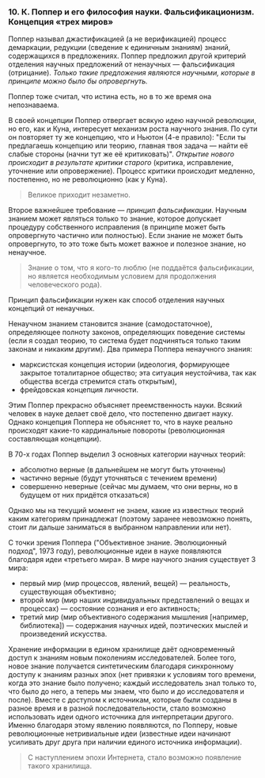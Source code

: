 ### 10. К. Поппер и его философия науки. Фальсификационизм. Концепция «трех миров»

Поппер называл джастификацией (а не верификацией) процесс демаркации, редукции (сведение к единичным знаниям) знаний, содержащихся в предложениях.
Поппер предложил другой критерий отделения научных предложений от ненаучных — фальсификация (отрицание).
_Только такие предложения являются научными, которые в принципе можно было бы опровергнуть._

Поппер тоже считал, что истина есть, но в то же время она непознаваема.



В своей концепции Поппер отвергает всякую идею научной революции, но его, как и Куна, интересует механизм роста научного знания.
По сути он повторяет ту же концепцию, что и Ньютон (4-е правило): "Если ты предлагаешь концепцию или теорию, главная твоя задача — найти её слабые стороны (начни тут же её критиковать)".
_Открытие нового происходит в результате критики старого_ (критика, исправление, уточнение или опровержение).
Процесс критики происходит медленно, постепенно, но не революционно (как у Куна).
> Великое приходит незаметно.

Второе важнейшее требование — _принцип фальсификации_.
Научным знанием может являться только то знание, которое допускает процедуру собственного исправления (в принципе может быть опровергнуто частично или полностью).
Если знание не может быть опровергнуто, то это тоже быть может важное и полезное знание, но ненаучное.
> Знание о том, что я кого-то люблю (не поддаётся фальсификации, но является необходимым условием для продолжения человеческого рода).

Принцип фальсификации нужен как способ отделения научных концепций от ненаучных.

Ненаучном знанием становится знание (самодостаточное), определяющее полноту законов, определяющих поведение системы (если я создал теорию, то система будет подчиняться только таким законам и никаким другим).
Два примера Поппера ненаучного знания:
- марксистская концепция истории (идеология, формирующее закрытое тоталитарное общество; эта ситуация неустойчива, так как общества всегда стремится стать открытым),
- фрейдовская концепция личности.

Этим Поппер прекрасно объясняет преемственность науки.
Всякий человек в науке делает своё дело, что постепенно двигает науку.
Однако концепция Поппера не объясняет то, что в науке реально происходят какие-то кардинальные повороты (революционная составляющая концепции).

В 70-х годах Поппер выделил 3 основных категории научных теорий:
- абсолютно верные (в дальнейшем не могут быть уточнены)
- частично верные (будут уточняться с течением времени)
- совершенно неверные (сейчас мы думаем, что они верны, но в будущем от них придётся отказаться)

Однако мы на текущий момент не знаем, какие из известных теорий каким категориям принадлежат (поэтому заранее невозможно понять, стоит ли дальше заниматься в выбранном направлении или нет).

С точки зрения Поппера ("Объективное знание. Эволюционный подход", 1973 году), революционные идеи в науке появляются благодаря идеи «третьего мира».
В мире научного знания существует 3 мира:
- первый мир (мир процессов, явлений, вещей) — реальность, существующая объективно;
- второй мир (мир наших индивидуальных представлений о вещах и процессах) — состояние сознания и его активность;
- третий мир (мир объективного содержания мышления [например, библиотека]) — содержания научных идей, поэтических мыслей и произведений искусства.

Хранение информации в едином хранилище даёт одновременный доступ к знаниям новым поколениям исследователей.
Более того, новое знание получается синтетическим благодаря синхронному доступу к знаниям разных эпох (нет привязки к условиям того времени, когда это знание было получено; каждый исследователь знал только то, что было до него, а теперь мы знаем, что было и до исследователя и после).
Вместе с доступом к источникам, которые были созданы в разное время и в разной последовательности, стало возможно использовать идеи одного источника для интерпретации другого.
Именно благодаря этому явлению появляются, по Попперу, новые революционные нетривиальные идеи (известные идеи начинают усиливать друг друга при наличии единого источника информации).
> С наступлением эпохи Интернета, стало возможно появление такого хранилища.


